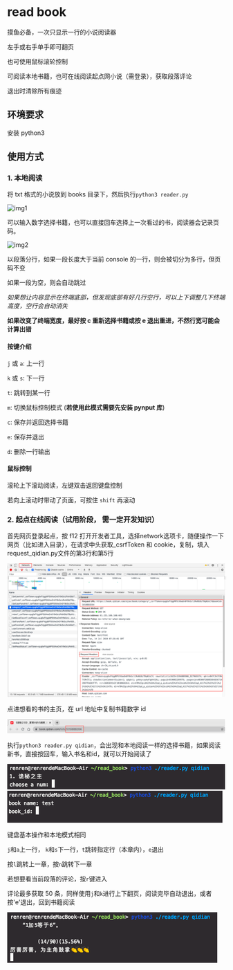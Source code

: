 # read book

摸鱼必备，一次只显示一行的小说阅读器

左手或右手单手即可翻页

也可使用鼠标滚轮控制

可阅读本地书籍，也可在线阅读起点网小说（需登录），获取段落评论

退出时清除所有痕迹

## 环境要求

安装 python3

## 使用方式

### 1. 本地阅读

将 txt 格式的小说放到 books 目录下，然后执行`python3 reader.py`

![img1](https://github.com/fly-bear/read_book/blob/master/imgs/Lark20200702145228.png)

可以输入数字选择书籍，也可以直接回车选择上一次看过的书，阅读器会记录页码。

![img2](https://github.com/fly-bear/read_book/blob/master/imgs/Lark20200702145323.png)

以段落分行，如果一段长度大于当前 console 的一行，则会被切分为多行，但页码不变

如果一段为空，则会自动跳过

*如果想让内容显示在终端底部，但发现底部有好几行空行，可以上下调整几下终端高度，空行会自动消失*

**如果改变了终端宽度，最好按 c 重新选择书籍或按 e 退出重进，不然行宽可能会计算出错**

#### 按键介绍

`j` 或 `a`: 上一行

`k` 或 `s`: 下一行

`t`: 跳转到某一行

`m`: 切换鼠标控制模式 (**若使用此模式需要先安装 pynput 库**)

`c`: 保存并返回选择书籍

`e`: 保存并退出

`d`: 删除一行输出

#### 鼠标控制

滚轮上下滚动阅读，左键双击返回键盘控制

若向上滚动时带动了页面，可按住 `shift` 再滚动

### 2. 起点在线阅读（试用阶段， 需一定开发知识）
首先网页登录起点，按 f12 打开开发者工具，选择network选项卡，随便操作一下网页（比如进入目录），在请求中头获取_csrfToken 和 cookie，复制，填入request_qidian.py文件的第3行和第5行

![img3](https://github.com/fly-bear/read_book/blob/master/imgs/Lark20200714153917.png)

点进想看的书的主页，在 url 地址中复制书籍数字 id

![img4](https://github.com/fly-bear/read_book/blob/master/imgs/Lark20200714153404.png)

执行`python3 reader.py qidian`，会出现和本地阅读一样的选择书籍，如果阅读新书，直接按回车，输入书名和id，就可以开始阅读了

![img5](https://github.com/fly-bear/read_book/blob/master/imgs/Lark20200714153036.png)
![img6](https://github.com/fly-bear/read_book/blob/master/imgs/Lark20200714153130.png)

键盘基本操作和本地模式相同

`j`和`a`上一行， `k`和`s`下一行，`t`跳转指定行（本章内），`e`退出

按`l`跳转上一章，按`n`跳转下一章

若想要看当前段落的评论，按`r`键进入

评论最多获取 50 条，同样使用`j`和`k`进行上下翻页，阅读完毕自动退出，或者按'e'退出，回到书籍阅读

![img7](https://github.com/fly-bear/read_book/blob/master/imgs/Lark20200714153459.png)



